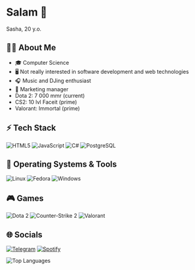 # Salam 👋

Sasha, 20 y.o.

## 🧑‍💻 About Me
- 🎓 Computer Science 
- 🖥️ Not really interested in software development and web technologies  
- 🎧 Music and DJing enthusiast
- 💼 Marketing manager
- Dota 2: 7 000 mmr (current)
- CS2: 10 lvl Faceit (prime)
- Valorant: Immortal (prime)

## ⚡ Tech Stack
![HTML5](https://img.shields.io/badge/-HTML5-E34F26?style=for-the-badge&logo=html5&logoColor=fff)
![JavaScript](https://img.shields.io/badge/-JavaScript-F7DF1E?style=for-the-badge&logo=javascript&logoColor=000)
![C#](https://img.shields.io/badge/-C%23-239120?style=for-the-badge&logo=csharp&logoColor=fff)
![PostgreSQL](https://img.shields.io/badge/-PostgreSQL-4169E1?style=for-the-badge&logo=postgresql&logoColor=fff)

## 🐧 Operating Systems & Tools

![Linux](https://img.shields.io/badge/-Linux-FCC624?style=for-the-badge&logo=linux&logoColor=000)
![Fedora](https://img.shields.io/badge/-Fedora-294172?style=for-the-badge&logo=fedora&logoColor=fff)
![Windows](https://img.shields.io/badge/-Windows-0078D6?style=for-the-badge&logo=windows&logoColor=fff)

## 🎮 Games

![Dota 2](https://img.shields.io/badge/Dota%202-CC2222?style=for-the-badge&logo=dota2&logoColor=fff)
![Counter-Strike 2](https://img.shields.io/badge/Counter--Strike%202-000000?style=for-the-badge&logo=counterstrike&logoColor=fff)
![Valorant](https://img.shields.io/badge/Valorant-FF4655?style=for-the-badge&logo=valorant&logoColor=fff)

## 🌐 Socials

[![Telegram](https://img.shields.io/badge/Telegram-2CA5E0?style=for-the-badge&logo=telegram&logoColor=fff)](https://t.me/giver2)
[![Spotify](https://img.shields.io/badge/Spotify-1DB954?style=for-the-badge&logo=spotify&logoColor=fff)](https://open.spotify.com/user/ha9v586gd9bvlke72s6so6zte?si=8c35ddd8d16e4c5e)

![Top Languages](https://github-readme-stats.vercel.app/api/top-langs/?username=aleksandr1g1&layout=compact&theme=tokyonight)
